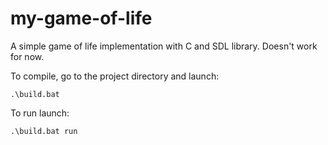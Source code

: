 # my-game-of-life
A simple game of life implementation with C and SDL library. Doesn't work for now.

To compile, go to the project directory and launch:
```
.\build.bat
```
To run launch:
```
.\build.bat run
```
